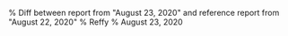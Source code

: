 % Diff between report from "August 23, 2020" and reference report from "August 22, 2020"
% Reffy
% August 23, 2020

